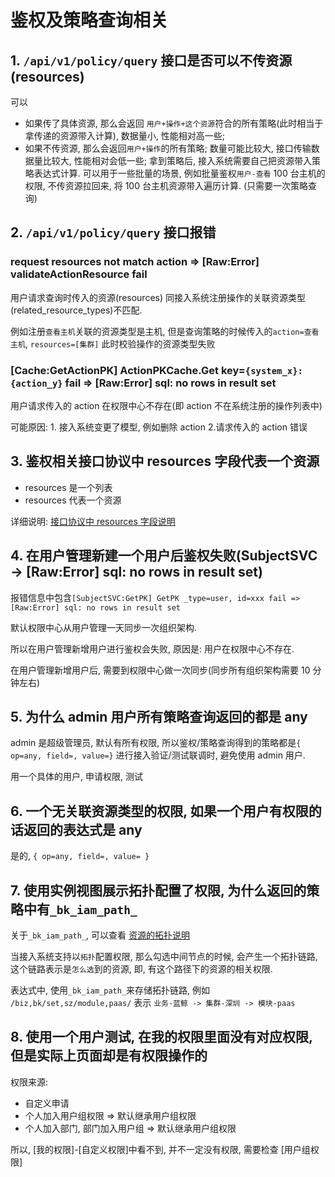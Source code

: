 # 鉴权及策略查询相关

## 1. `/api/v1/policy/query` 接口是否可以不传资源(resources)

可以
- 如果传了具体资源, 那么会返回 `用户+操作+这个资源`符合的所有策略(此时相当于拿传递的资源带入计算), 数据量小, 性能相对高一些; 
- 如果不传资源, 那么会返回`用户+操作`的所有策略; 数量可能比较大, 接口传输数据量比较大, 性能相对会低一些; 拿到策略后, 接入系统需要自己把资源带入策略表达式计算. 可以用于一些批量的场景, 例如批量鉴权`用户-查看` 100 台主机的权限, 不传资源拉回来, 将 100 台主机资源带入遍历计算. (只需要一次策略查询)

## 2. `/api/v1/policy/query` 接口报错

### request resources not match action => [Raw:Error] validateActionResource fail

用户请求查询时传入的资源(resources) 同接入系统注册操作的关联资源类型(related_resource_types)不匹配. 

例如注册`查看主机`关联的资源类型是主机, 但是查询策略的时候传入的`action=查看主机`, `resources=[集群]` 此时校验操作的资源类型失败

### [Cache:GetActionPK] ActionPKCache.Get key=`{system_x}:{action_y}` fail => [Raw:Error] sql: no rows in result set

用户请求传入的 action 在权限中心不存在(即 action 不在系统注册的操作列表中)

可能原因: 1. 接入系统变更了模型, 例如删除 action 2.请求传入的 action 错误

## 3. 鉴权相关接口协议中 resources 字段代表一个资源

- resources 是一个列表
- resources 代表一个资源

详细说明: [接口协议中 resources 字段说明](../../../Reference/API/01-Overview/02-APIBasicInfo.md)

## 4. 在用户管理新建一个用户后鉴权失败(SubjectSVC -> [Raw:Error] sql: no rows in result set)

报错信息中包含`[SubjectSVC:GetPK] GetPK _type=user, id=xxx fail => [Raw:Error] sql: no rows in result set`

默认权限中心从用户管理一天同步一次组织架构. 

所以在用户管理新增用户进行鉴权会失败, 原因是: 用户在权限中心不存在.

在用户管理新增用户后, 需要到权限中心做一次同步(同步所有组织架构需要 10 分钟左右)

## 5. 为什么 admin 用户所有策略查询返回的都是 any

admin 是超级管理员, 默认有所有权限, 所以鉴权/策略查询得到的策略都是`{ op=any, field=, value=}`
进行接入验证/测试联调时, 避免使用 admin 用户.

用一个具体的用户, 申请权限, 测试

## 6. 一个无关联资源类型的权限, 如果一个用户有权限的话返回的表达式是 any

是的, `{ op=any, field=, value= }`

## 7. 使用实例视图展示拓扑配置了权限, 为什么返回的策略中有`_bk_iam_path_` 

关于`_bk_iam_path_`, 可以查看 [资源的拓扑说明](../../../Reference/ResourceTopology.md)

当接入系统支持以`拓扑`配置权限, 那么勾选中间节点的时候, 会产生一个拓扑链路, 这个链路表示是`怎么选`到的资源, 即, 有这个路径下的资源的相关权限.

表达式中, 使用`_bk_iam_path_`来存储拓扑链路, 例如 `/biz,bk/set,sz/module,paas/` 表示 `业务-蓝鲸 -> 集群-深圳 -> 模块-paas`


## 8. 使用一个用户测试, 在我的权限里面没有对应权限, 但是实际上页面却是有权限操作的

权限来源: 
- 自定义申请
- 个人加入用户组权限 => 默认继承用户组权限
- 个人加入部门, 部门加入用户组 => 默认继承用户组权限

所以, [我的权限]-[自定义权限]中看不到, 并不一定没有权限, 需要检查 [用户组权限]
